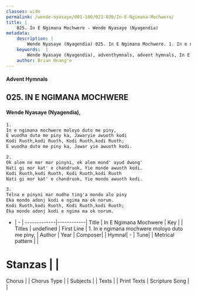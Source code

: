 ```yaml
---
classes: wide
permalink: /wende-nyasaye/001-100/021-030/In-E-Ngimana-Mochwere/
title: |
    025. In E Ngimana Mochwere - Wende Nyasaye (Nyagendia)
metadata:
    description: |
        Wende Nyasaye (Nyagendia) 025. In E Ngimana Mochwere. 1. In e ngimana mochwere moloyo duto me piny, E wuodha duto me piny ka, Jawaryie awuoth kodi Kodi Ruoth,kodi Ruoth, Kodi Ruoth,kodi Ruoth; E wuodha duto me piny ka, Jawar yie awuoth kodi.  2. Ok alem ne mor mar pinyni, ok alem mond' ayud dwong' Nati gi mor kat' e chandruok, Yie mondo awuoth kodi. Kodi Ruoth,kodi Ruoth, Kodi Ruoth,kodi Ruoth Nati gi mor kat' e chandruok, Yie mondo awuoth kodi.  3. Telna e pinyni mar mudho ting'a mondo alo piny Eka mondo adonj kodi e ngima ma ok norum. Kodi Ruoth,kodi Ruoth, Kodi Ruoth,kodi Ruoth; Eka mondo adonj kodi e ngima ma ok norum.  
    keywords:  |
        Wende Nyasaye (Nyagendia), adventhymnals, advent hymnals, In E Ngimana Mochwere, 1. In e ngimana mochwere moloyo duto me piny,. 
    author: Brian Onang'o
---
```


#### Advent Hymnals
## 025. IN E NGIMANA MOCHWERE
####  Wende Nyasaye (Nyagendia),

```txt
1.
In e ngimana mochwere moloyo duto me piny,
E wuodha duto me piny ka, Jawaryie awuoth kodi
Kodi Ruoth,kodi Ruoth, Kodi Ruoth,kodi Ruoth;
E wuodha duto me piny ka, Jawar yie awuoth kodi.

2.
Ok alem ne mor mar pinyni, ok alem mond' ayud dwong'
Nati gi mor kat' e chandruok, Yie mondo awuoth kodi.
Kodi Ruoth,kodi Ruoth, Kodi Ruoth,kodi Ruoth
Nati gi mor kat' e chandruok, Yie mondo awuoth kodi.

3.
Telna e pinyni mar mudho ting'a mondo alo piny
Eka mondo adonj kodi e ngima ma ok norum.
Kodi Ruoth,kodi Ruoth, Kodi Ruoth,kodi Ruoth;
Eka mondo adonj kodi e ngima ma ok norum.


```

- |   -  |
-------------|------------|
Title | In E Ngimana Mochwere |
Key |  |
Titles | undefined |
First Line | 1. In e ngimana mochwere moloyo duto me piny, |
Author | 
Year | 
Composer| |
Hymnal|  - |
Tune|  |
Metrical pattern | |
# Stanzas |  |
Chorus |  |
Chorus Type |  |
Subjects | |
Texts |  |
Print Texts | 
Scripture Song |  |
    
